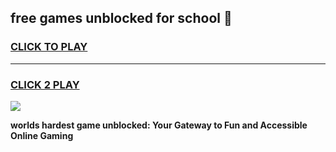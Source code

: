 
## free games unblocked for school 👋
<h3>
<a href="https://premium.freeplayer.one?title=free_games_unblocked_for_school&ref=13F">CLICK TO PLAY</a></h3>
<hr>

<h3>
<a href="https://premium.freeplayer.one?title=free_games_unblocked_for_school&ref=13F">CLICK 2 PLAY</a>
  
</h3>

<a href="https://premium.freeplayer.one?title=free_games_unblocked_for_school&ref=12F/"><img src="https://clearcache.store/games.png"></a>


**worlds hardest game unblocked: Your Gateway to Fun and Accessible Online Gaming**
